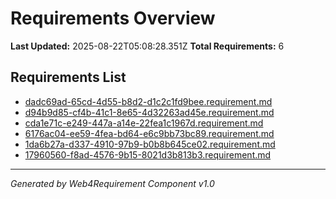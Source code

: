 # Requirements Overview

**Last Updated:** 2025-08-22T05:08:28.351Z
**Total Requirements:** 6

## Requirements List

- [dadc69ad-65cd-4d55-b8d2-d1c2c1fd9bee.requirement.md](./dadc69ad-65cd-4d55-b8d2-d1c2c1fd9bee.requirement.md)
- [d94b9d85-cf4b-41c1-8e65-4d32263ad45e.requirement.md](./d94b9d85-cf4b-41c1-8e65-4d32263ad45e.requirement.md)
- [cda1e71c-e249-447a-a14e-22fea1c1967d.requirement.md](./cda1e71c-e249-447a-a14e-22fea1c1967d.requirement.md)
- [6176ac04-ee59-4fea-bd64-e6c9bb73bc89.requirement.md](./6176ac04-ee59-4fea-bd64-e6c9bb73bc89.requirement.md)
- [1da6b27a-d337-4910-97b9-b0b8b645ce02.requirement.md](./1da6b27a-d337-4910-97b9-b0b8b645ce02.requirement.md)
- [17960560-f8ad-4576-9b15-8021d3b813b3.requirement.md](./17960560-f8ad-4576-9b15-8021d3b813b3.requirement.md)

---

*Generated by Web4Requirement Component v1.0*